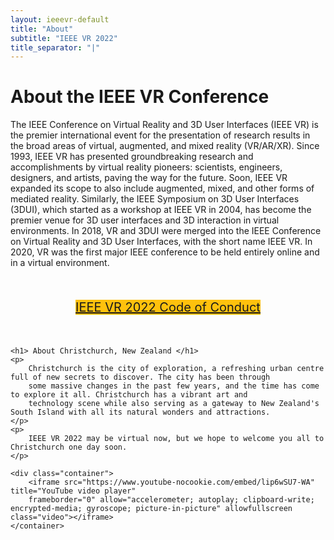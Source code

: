 ```yaml
---
layout: ieeevr-default
title: "About"
subtitle: "IEEE VR 2022"
title_separator: "|"
---
```

<style>
    .container {
        position: relative;
        width: 100%;
        height: 0;
        padding-bottom: 56.25%;
    }
    .video {
        position: absolute;
        top: 0;
        left: 0;
        width: 100%;
        height: 100%;
    }
</style>

<div>
    <h1> About the IEEE VR Conference </h1>
    <p>
        The IEEE Conference on Virtual Reality and 3D User Interfaces (IEEE VR) is the premier international event for the presentation of research results in the broad areas of virtual, 
        augmented, and mixed reality (VR/AR/XR). Since 1993, IEEE VR has presented groundbreaking research and accomplishments by virtual reality pioneers: scientists, engineers, designers, 
        and artists, paving the way for the future. Soon, IEEE VR expanded its scope to also include augmented, mixed, and other forms of mediated reality. Similarly, the IEEE Symposium
        on 3D User Interfaces (3DUI), which started as a workshop at IEEE VR in 2004, has become the premier venue for 3D user interfaces and 3D interaction in virtual environments. 
        In 2018, VR and 3DUI were merged into the IEEE Conference on Virtual Reality and 3D User Interfaces, with the short name IEEE VR. In 2020, VR was the first major IEEE 
        conference to be held entirely online and in a virtual environment.
    </p>
    <br/>
    <center>
        <p style="font-size: 20px;">
            <a href="/2022/attend/code-of-conduct/" class="btn btn--primary" style="background-color: #fec10d">IEEE VR 2022 Code of Conduct</a>
        </p>
    </center>
    <br>

    <h1> About Christchurch, New Zealand </h1>
    <p>
        Christchurch is the city of exploration, a refreshing urban centre full of new secrets to discover. The city has been through 
        some massive changes in the past few years, and the time has come to explore it all. Christchurch has a vibrant art and 
        technology scene while also serving as a gateway to New Zealand's South Island with all its natural wonders and attractions.
    </p>
    <p>
        IEEE VR 2022 may be virtual now, but we hope to welcome you all to Christchurch one day soon.
    </p>

    <div class="container">
        <iframe src="https://www.youtube-nocookie.com/embed/lip6wSU7-WA" title="YouTube video player" 
        frameborder="0" allow="accelerometer; autoplay; clipboard-write; encrypted-media; gyroscope; picture-in-picture" allowfullscreen class="video"></iframe>
    </container>
</div>
